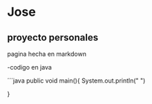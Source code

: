 # Jose 
## proyecto personales

pagina hecha en markdown

-codigo en java

´´´java
  public void main(){
  System.out.println("  ")
  
  }

  ```java
